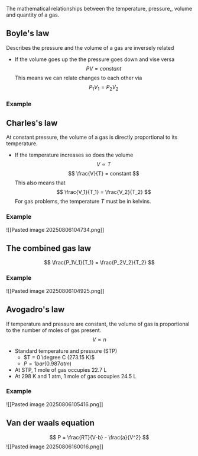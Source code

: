 The mathematical relationships between the temperature, pressure,, volume and quantity of a gas.

## Boyle's law
Describes the pressure and the volume of a gas are inversely related
* If the volume goes up the the pressure goes down and vise versa
$$
PV = constant
$$
This means we can relate changes to each other via
$$
P_1V_1 = P_2V_2
$$
### Example


## Charles's law
At constant pressure, the volume of a gas is directly proportional to its temperature.
* If the temperature increases so does the volume
$$
V \propto T
$$
$$
\frac{V}{T} = constant
$$
This also means that
$$
\frac{V_1}{T_1} = \frac{V_2}{T_2}
$$
For gas problems, the temperature $T$ must be in kelvins.

### Example
![[Pasted image 20250806104734.png]]

## The combined gas law
$$
\frac{P_1V_1}{T_1} = \frac{P_2V_2}{T_2}
$$
### Example
![[Pasted image 20250806104925.png]]

## Avogadro's law
If temperature and pressure are constant, the volume of gas is proportional to the number of moles of gas present.
$$
V \propto n
$$
* Standard temperature and pressure (STP)
	* $T = 0 \degree C (273.15 K)$
	* $P = 1 bar (0.987 atm)$
* At STP, 1 mole of gas occupies 22.7 L
* At 298 K and 1 atm, 1 mole of gas occupies 24.5 L

### Example
![[Pasted image 20250806105416.png]]

## Van der waals equation
$$
	P = \frac{RT}{V-b} - \frac{a}{V^2}
$$
![[Pasted image 20250806160016.png]]
